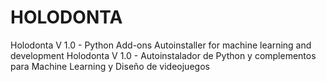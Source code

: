 # HOLODONTA
Holodonta V 1.0  - Python Add-ons Autoinstaller for machine learning and development
Holodonta V 1.0 - Autoinstalador de Python y complementos para Machine Learning y Diseño de videojuegos
